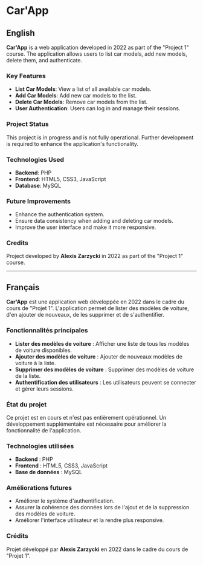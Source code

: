 # Car'App

## English

**Car'App** is a web application developed in 2022 as part of the "Project 1" course. The application allows users to list car models, add new models, delete them, and authenticate. 

### Key Features

- **List Car Models**: View a list of all available car models.
- **Add Car Models**: Add new car models to the list.
- **Delete Car Models**: Remove car models from the list.
- **User Authentication**: Users can log in and manage their sessions.

### Project Status

This project is in progress and is not fully operational. Further development is required to enhance the application's functionality.

### Technologies Used

- **Backend**: PHP
- **Frontend**: HTML5, CSS3, JavaScript
- **Database**: MySQL

### Future Improvements

- Enhance the authentication system.
- Ensure data consistency when adding and deleting car models.
- Improve the user interface and make it more responsive.

### Credits

Project developed by **Alexis Zarzycki** in 2022 as part of the "Project 1" course.

---

## Français

**Car'App** est une application web développée en 2022 dans le cadre du cours de "Projet 1". L'application permet de lister des modèles de voiture, d'en ajouter de nouveaux, de les supprimer et de s'authentifier.

### Fonctionnalités principales

- **Lister des modèles de voiture** : Afficher une liste de tous les modèles de voiture disponibles.
- **Ajouter des modèles de voiture** : Ajouter de nouveaux modèles de voiture à la liste.
- **Supprimer des modèles de voiture** : Supprimer des modèles de voiture de la liste.
- **Authentification des utilisateurs** : Les utilisateurs peuvent se connecter et gérer leurs sessions.

### État du projet

Ce projet est en cours et n'est pas entièrement opérationnel. Un développement supplémentaire est nécessaire pour améliorer la fonctionnalité de l'application.

### Technologies utilisées

- **Backend** : PHP
- **Frontend** : HTML5, CSS3, JavaScript
- **Base de données** : MySQL

### Améliorations futures

- Améliorer le système d'authentification.
- Assurer la cohérence des données lors de l'ajout et de la suppression des modèles de voiture.
- Améliorer l'interface utilisateur et la rendre plus responsive.

### Crédits

Projet développé par **Alexis Zarzycki** en 2022 dans le cadre du cours de "Projet 1".
